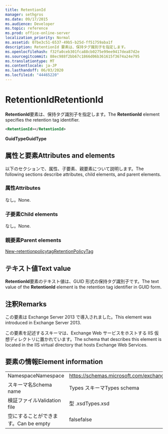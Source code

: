 ```yaml
---
title: RetentionId
manager: sethgros
ms.date: 09/17/2015
ms.audience: Developer
ms.topic: reference
ms.prod: office-online-server
localization_priority: Normal
ms.assetid: 07be3c51-6537-49b5-b25d-ff51759aba1f
description: RetentionId 要素は、保持タグ識別子を指定します。
ms.openlocfilehash: f32fa0ceb301fca88cb0275e99ee9417dea87d2e
ms.sourcegitcommit: 88ec988f2bb67c1866d06b361615f3674a24e795
ms.translationtype: MT
ms.contentlocale: ja-JP
ms.lasthandoff: 06/03/2020
ms.locfileid: "44465220"
---
```

# <a name="retentionid"></a><span data-ttu-id="1e188-103">RetentionId</span><span class="sxs-lookup"><span data-stu-id="1e188-103">RetentionId</span></span>

<span data-ttu-id="1e188-104">**RetentionId**要素は、保持タグ識別子を指定します。</span><span class="sxs-lookup"><span data-stu-id="1e188-104">The **RetentionId** element specifies the retention tag identifier.</span></span> 
  
```XML
<RetentionId></RetentionId>
```

 <span data-ttu-id="1e188-105">**GuidType**</span><span class="sxs-lookup"><span data-stu-id="1e188-105">**GuidType**</span></span>
## <a name="attributes-and-elements"></a><span data-ttu-id="1e188-106">属性と要素</span><span class="sxs-lookup"><span data-stu-id="1e188-106">Attributes and elements</span></span>

<span data-ttu-id="1e188-107">以下のセクションで、属性、子要素、親要素について説明します。</span><span class="sxs-lookup"><span data-stu-id="1e188-107">The following sections describe attributes, child elements, and parent elements.</span></span>
  
### <a name="attributes"></a><span data-ttu-id="1e188-108">属性</span><span class="sxs-lookup"><span data-stu-id="1e188-108">Attributes</span></span>

<span data-ttu-id="1e188-109">なし。</span><span class="sxs-lookup"><span data-stu-id="1e188-109">None.</span></span>
  
### <a name="child-elements"></a><span data-ttu-id="1e188-110">子要素</span><span class="sxs-lookup"><span data-stu-id="1e188-110">Child elements</span></span>

<span data-ttu-id="1e188-111">なし。</span><span class="sxs-lookup"><span data-stu-id="1e188-111">None.</span></span>
  
### <a name="parent-elements"></a><span data-ttu-id="1e188-112">親要素</span><span class="sxs-lookup"><span data-stu-id="1e188-112">Parent elements</span></span>

[<span data-ttu-id="1e188-113">New-retentionpolicytag</span><span class="sxs-lookup"><span data-stu-id="1e188-113">RetentionPolicyTag</span></span>](retentionpolicytag.md)
  
## <a name="text-value"></a><span data-ttu-id="1e188-114">テキスト値</span><span class="sxs-lookup"><span data-stu-id="1e188-114">Text value</span></span>

<span data-ttu-id="1e188-115">**RetentionId**要素のテキスト値は、GUID 形式の保持タグ識別子です。</span><span class="sxs-lookup"><span data-stu-id="1e188-115">The text value of the **RetentionId** element is the retention tag identifier in GUID form.</span></span> 
  
## <a name="remarks"></a><span data-ttu-id="1e188-116">注釈</span><span class="sxs-lookup"><span data-stu-id="1e188-116">Remarks</span></span>

<span data-ttu-id="1e188-117">この要素は Exchange Server 2013 で導入されました。</span><span class="sxs-lookup"><span data-stu-id="1e188-117">This element was introduced in Exchange Server 2013.</span></span>
  
<span data-ttu-id="1e188-118">この要素を記述するスキーマは、Exchange Web サービスをホストする IIS 仮想ディレクトリに置かれています。</span><span class="sxs-lookup"><span data-stu-id="1e188-118">The schema that describes this element is located in the IIS virtual directory that hosts Exchange Web Services.</span></span>
  
## <a name="element-information"></a><span data-ttu-id="1e188-119">要素の情報</span><span class="sxs-lookup"><span data-stu-id="1e188-119">Element information</span></span>

|||
|:-----|:-----|
|<span data-ttu-id="1e188-120">Namespace</span><span class="sxs-lookup"><span data-stu-id="1e188-120">Namespace</span></span>  <br/> |https://schemas.microsoft.com/exchange/services/2006/types  <br/> |
|<span data-ttu-id="1e188-121">スキーマ名</span><span class="sxs-lookup"><span data-stu-id="1e188-121">Schema name</span></span>  <br/> |<span data-ttu-id="1e188-122">Types スキーマ</span><span class="sxs-lookup"><span data-stu-id="1e188-122">Types schema</span></span>  <br/> |
|<span data-ttu-id="1e188-123">検証ファイル</span><span class="sxs-lookup"><span data-stu-id="1e188-123">Validation file</span></span>  <br/> |<span data-ttu-id="1e188-124">型 .xsd</span><span class="sxs-lookup"><span data-stu-id="1e188-124">Types.xsd</span></span>  <br/> |
|<span data-ttu-id="1e188-125">空にすることができます。</span><span class="sxs-lookup"><span data-stu-id="1e188-125">Can be empty</span></span>  <br/> |<span data-ttu-id="1e188-126">false</span><span class="sxs-lookup"><span data-stu-id="1e188-126">false</span></span>  <br/> |
   

